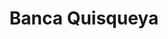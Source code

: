 ---
title: "Banca Quisqueya"
url: /santo-domingo/banca-quisqueya-avenida-buenaventura-freites/
shop: lotería
---